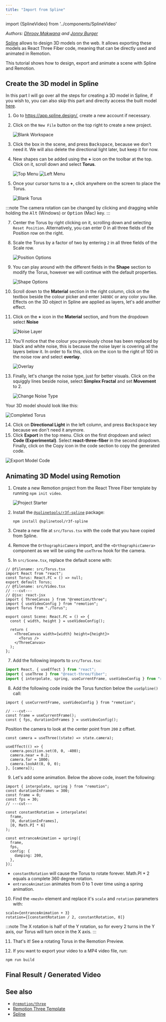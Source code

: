 ```yaml
---
title: "Import from Spline"
---
```


import {SplineVideo} from '../components/SplineVideo'

_Authors: [Dhroov Makwana](https://github.com/pabloescoder) and [Jonny Burger](https://twitter.com/JNYBGR)_

[Spline](https://app.spline.design/) allows to design 3D models on the web. It allows exporting these models as React Three Fiber code, meaning that can be directly used and animated in Remotion.

This tutorial shows how to design, export and animate a scene with Spline and Remotion.

## Create the 3D model in Spline

In this part I will go over all the steps for creating a 3D model in Spline, if you wish to, you can also skip this part and directly access the built model [here](https://app.spline.design/file/e954db42-8eb2-4130-a5df-d1a1f9fbdc2a).

1. Go to https://app.spline.design/, create a new account if necessary.
2. Click on the `New File` button on the top right to create a new project.

   ![Blank Workspace](../static/img/spline-guide/1_blank_workspace.png)

3. Click the box in the scene, and press <kbd>Backspace</kbd>, because we don't need it. We will also delete the directional light later, but keep it for now.
4. New shapes can be added using the **+** icon on the toolbar at the top. Click on it, scroll down and select **Torus**.

   ![Top Menu](../static/img/spline-guide/2_top_menu.png)
   ![Left Menu](../static/img/spline-guide/3_left_menu_torus.png)

5. Once your cursor turns to a **+**, click anywhere on the screen to place the Torus.

   ![Blank Torus](../static/img/spline-guide/4_blank_torus.png)

:::note
The camera rotation can be changed by clicking and dragging while holding the <kbd>Alt</kbd> (Windows) or <kbd>Option</kbd> (Mac) key.
:::

7. Center the Torus by right clicking on it, scrolling down and selecting `Reset Position`. Alternatively, you can enter 0 in all three fields of the Position row on the right.

8. Scale the Torus by a factor of two by entering `2` in all three fields of the Scale row.

   ![Position Options](../static/img/spline-guide/5_position_options.png)

9. You can play around with the different fields in the **Shape** section to modify the Torus, however we will continue with the default properties.

   ![Shape Options](../static/img/spline-guide/6_shape_options.png)

10. Scroll down to the **Material** section in the right column, click on the textbox beside the colour picker and enter `3489DC` or any color you like. Effects on the 3D object in Spline are applied as layers, let's add another effect.

11. Click on the **+** icon in the **Material** section, and from the dropdown select **Noise**

    ![Noise Layer](../static/img/spline-guide/7_noise_layer.png)

12. You'll notice that the colour you previously chose has been replaced by black and white noise, this is because the noise layer is covering all the layers below it. In order to fix this, click on the icon to the right of 100 in the noise row and select **overlay**.

    ![Overlay](../static/img/spline-guide/8_overlay.png)

13. Finally, let's change the noise type, just for better visuals. Click on the squiggly lines beside noise, select **Simplex Fractal** and set **Movement** to 2.

    ![Change Noise Type](../static/img/spline-guide/9_change_noise_type.png)

Your 3D model should look like this:

![Completed Torus](../static/img/spline-guide/10_completed_torus.png)

14. Click on **Directional Light** in the left column, and press <kbd>Backspace</kbd> key because we don't need it anymore.
15. Click **Export** in the top menu. Click on the first dropdown and select **Code (Experimental)**. Select **react-three-fiber** in the second dropdown. Finally, click on the Copy icon in the code section to copy the generated code.

![Export Model Code](../static/img/spline-guide/11_export_model_code.png)

## Animating 3D Model using Remotion

1. Create a new Remotion project from the React Three Fiber template by running `npm init video`.

   ![Project Starter](../static/img/spline-guide/12_project_starter.png)

2. Install the [`@splinetools/r3f-spline`](https://github.com/splinetool/r3f-spline) package:

   ```shell
   npm install @splinetool/r3f-spline
   ```

3. Create a new file at `src/Torus.tsx` with the code that you have copied from Spline.
4. Remove the `OrthographicCamera` import, and the `<OrthographicCamera>` component as we will be using the `useThree` hook for the camera.

5. In `src/Scene.tsx`, replace the default scene with:

```tsx twoslash title="src/Video.tsx"
// @filename: src/Torus.tsx
import React from "react";
const Torus: React.FC = () => null;
export default Torus;
// @filename: src/Video.tsx
// ---cut---
// @jsx: react-jsx
import { ThreeCanvas } from "@remotion/three";
import { useVideoConfig } from "remotion";
import Torus from "./Torus";

export const Scene: React.FC = () => {
  const { width, height } = useVideoConfig();

  return (
    <ThreeCanvas width={width} height={height}>
      <Torus />
    </ThreeCanvas>
  );
};
```

7. Add the following imports to `src/Torus.tsx`:

```ts title="src/Torus.tsx"
import React, { useEffect } from "react";
import { useThree } from "@react-three/fiber";
import { interpolate, spring, useCurrentFrame, useVideoConfig } from "remotion";
```

8. Add the following code inside the Torus function below the `useSpline()` call:

```tsx twoslash title="src/Torus.tsx"
import { useCurrentFrame, useVideoConfig } from "remotion";

// ---cut---
const frame = useCurrentFrame();
const { fps, durationInFrames } = useVideoConfig();
```

Position the camera to look at the center point from `200` z offset.

```tsx title="src/Torus.tsx"
const camera = useThree((state) => state.camera);

useEffect(() => {
  camera.position.set(0, 0, -400);
  camera.near = 0.2;
  camera.far = 1000;
  camera.lookAt(0, 0, 0);
}, [camera]);
```

9. Let's add some animation. Below the above code, insert the following:

```tsx twoslash title="src/Torus.tsx"
import { interpolate, spring } from "remotion";
const durationInFrames = 300;
const frame = 0;
const fps = 30;
// ---cut---

const constantRotation = interpolate(
  frame,
  [0, durationInFrames],
  [0, Math.PI * 6]
);

const entranceAnimation = spring({
  frame,
  fps,
  config: {
    damping: 200,
  },
});
```

- `constantRotation` will cause the Torus to rotate forever. Math.PI \* 2 equals a complete 360 degree rotation.
- `entranceAnimation` animates from 0 to 1 over time using a spring animation.

10. Find the `<mesh>` element and replace it's `scale` and `rotation` parameters with:

```tsx
scale={entranceAnimation + 3}
rotation={[constantRotation / 2, constantRotation, 0]}
```

:::note
The X rotation is half of the Y rotation, so for every 2 turns in the Y axis, our Torus will turn once in the X axis.
:::

11. That's it! See a rotating Torus in the Remotion Preview.

12. If you want to export your video to a MP4 video file, run:

```shell
npm run build
```

## Final Result / Generated Video

<SplineVideo />

## See also

- [`@remotion/three`](/docs/three)
- [Remotion Three Template](https://github.com/remotion-dev/template-three)
- [Spline](https://docs.spline.design/)
